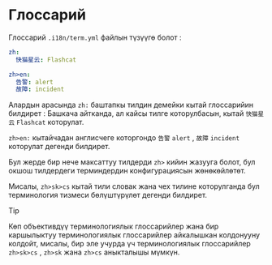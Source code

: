 # Глоссарий

Глоссарий `.i18n/term.yml` файлын түзүүгө болот :

```yml
zh:
  快猫星云: Flashcat

zh>en:
  告警: alert
  故障: incident
```

Алардын арасында `zh:` баштапкы тилдин демейки кытай глоссарийин билдирет : Башкача айтканда, ал кайсы тилге которулбасын, кытай `快猫星云` `Flashcat` которулат.

`zh>en:` кытайчадан англисчеге которгондо `告警` `alert` , `故障` `incident` которулат дегенди билдирет.

Бул жерде бир нече максаттуу тилдерди `zh>` кийин жазууга болот, бул окшош тилдердеги терминдердин конфигурациясын жөнөкөйлөтөт.

Мисалы, `zh>sk>cs` кытай тили словак жана чех тилине которулганда бул терминология тизмеси бөлүштүрүлөт дегенди билдирет.

> [!TIP]
> Көп объективдүү терминологиялык глоссарийлер жана бир каршылыктуу терминологиялык глоссарийлер айкалышкан колдонууну колдойт, мисалы, бир эле учурда үч терминологиялык глоссарийлер `zh>sk>cs` , `zh>sk` жана `zh>cs` аныкталышы мүмкүн.